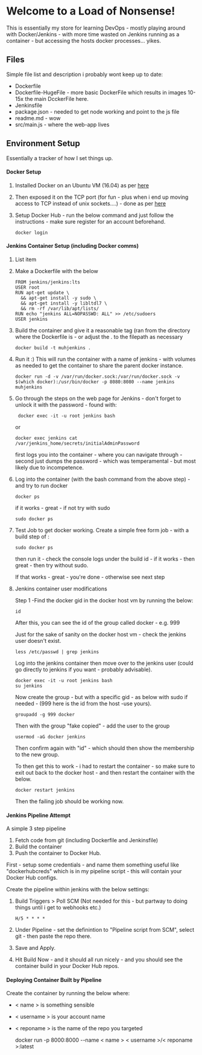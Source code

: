 # Welcome to a Load of Nonsense!
This is essentially my store for learning DevOps - mostly playing around with Docker/Jenkins - with more time wasted on Jenkins running as a container - but accessing the hosts docker processes... yikes. 

## Files

Simple file list and description i probably wont keep up to date:

 - Dockerfile
 - Dockerfile-HugeFile - more basic DockerFile which results in images 10-15x the main DcckerFile here.
 - Jenkinsfile
 - package.json - needed to get node working and point to the js file
 - readme.md - wow
 - src/main.js - where the web-app lives

## Environment Setup
Essentially a tracker of how I set things up.

#### Docker Setup

 1. Installed Docker on an Ubuntu VM (16.04) as per [here](https://docs.docker.com/v17.09/engine/installation/linux/docker-ce/ubuntu/#upgrade-docker-ce-1)
 2. Then	exposed it on the TCP port (for fun - plus when i end up moving access to TCP instead of unix sockets....) - done as per [here](https://docs.docker.com/v17.09/engine/installation/linux/linux-postinstall/)
 3. Setup Docker Hub - run the below command and just follow the instructions - make sure register for an account beforehand.
 
	    docker login

#### Jenkins Container Setup (including Docker comms)

 1. List item
 2. Make a Dockerfile with the below 

        FROM jenkins/jenkins:lts
        USER root
        RUN apt-get update \
          && apt-get install -y sudo \
          && apt-get install -y libltdl7 \
          && rm -rf /var/lib/apt/lists/
        RUN echo "jenkins ALL=NOPASSWD: ALL" >> /etc/sudoers
        USER jenkins

 3. Build the container and give it a reasonable tag (ran from the directory where the Dockerfile is - or adjust the . to the filepath as necessary 

        docker build -t muhjenkins .

 4. Run it :) This will run the container with a name of jenkins - with volumes as needed to get the container to share the parent docker instance. 

        docker run -d -v /var/run/docker.sock:/var/run/docker.sock -v $(which docker):/usr/bin/docker -p 8080:8080 --name jenkins muhjenkins

 5. Go through the steps on the web page for Jenkins - don't forget to unlock it with the password - found with:

         docker exec -it -u root jenkins bash

    or

        docker exec jenkins cat /var/jenkins_home/secrets/initialAdminPassword

	first logs you into the container - where you can navigate through - second just dumps the password - which was temperamental - but most likely due to incompetence.

 6. Log into the container (with the bash command from the above step) - and try to run docker

	    docker ps
	if it works - great - if not try with sudo 
	
	    sudo docker ps

 7. Test Job to get docker working.  Create a simple free form job - with a build step of :

	 `sudo docker ps`

	then run it - check the console logs under the build id - if it works - then great - then try without sudo.
	
	If that works - great - you're done - otherwise see next step

 8. Jenkins container user modifications 

	Step 1 -Find the docker gid in the docker host vm by running the below:
	

		id
	After this, you can see the id of the group called docker - e.g. 999

	Just for the sake of sanity on the docker host vm - check the jenkins user doesn't exist.
	
	    less /etc/passwd | grep jenkins

	Log into the jenkins container then move over to the jenkins user (could go directly to jenkins if you want - probably advisable).
	
	    docker exec -it -u root jenkins bash
	    su jenkins
	
	Now create the group - but with a specific gid - as  below with sudo if needed - (999 here is the id from the host -use yours).
	
	    groupadd -g 999 docker
		
	Then with the group "fake copied" - add the user to the group
	
        usermod -aG docker jenkins

	Then confirm again with "id" - which should then show the membership to the new group. 
	
	To then get this to work - i had to restart the container - so make sure to exit out back to the docker host - and then restart the container with the below.
	

	    docker restart jenkins

	Then the failing job should be working now.

#### Jenkins Pipeline Attempt
A simple 3 step pipeline

 1. Fetch code from git (including Dockerfile and Jenkinsfile)
 2. Build the container
 3. Push the container to Docker Hub.

First - setup some credentials -  and name them something useful like "dockerhubcreds" which is in my pipeline script - this will contain your Docker Hub configs.
 
Create the pipeline within jenkins with the below settings:
 1. Build Triggers > Poll SCM (Not needed for this - but partway to doing things until i get to webhooks etc.)

	    H/5 * * * *

 2. Under Pipeline - set the definintion to "Pipeline script from SCM", select git - then paste the repo there.
 3. Save and Apply.
 4. Hit Build Now - and it should all run nicely - and you should see the container build in your Docker Hub repos.


#### Deploying Container Built by Pipeline
Create the container by running the below where:

 - < name > is something sensible
 - < username > is your account name
 - < reponame > is the name of the repo you targeted

    docker run -p 8000:8000 --name < name > < username >/< reponame >:latest
